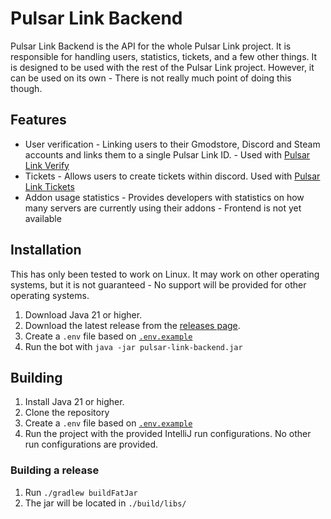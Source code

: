 # Pulsar Link Backend
Pulsar Link Backend is the API for the whole Pulsar Link project. It is responsible for handling users, statistics, tickets, and a few other things.
It is designed to be used with the rest of the Pulsar Link project. However, it can be used on its own - There is not really much point of doing this though.

## Features
- User verification - Linking users to their Gmodstore, Discord and Steam accounts and links them to a single Pulsar Link ID. - Used with [Pulsar Link Verify]()
- Tickets - Allows users to create tickets within discord. Used with [Pulsar Link Tickets](https://github.com/Pulsar-Dev/link-tickets)
- Addon usage statistics - Provides developers with statistics on how many servers are currently using their addons - Frontend is not yet available

## Installation
This has only been tested to work on Linux. It may work on other operating systems, but it is not guaranteed - No support will be provided for other operating systems.
1. Download Java 21 or higher. 
2. Download the latest release from the [releases page](https://github.com/Pulsar-Dev/link-backend/releases/latest).
3. Create a `.env` file based on [`.env.example`](https://github.com/Pulsar-Dev/link-backend/blob/master/.env.example)
4. Run the bot with `java -jar pulsar-link-backend.jar`

## Building
1. Install Java 21 or higher.
2. Clone the repository
3. Create a `.env` file based on [`.env.example`](https://github.com/Pulsar-Dev/link-tickets/blob/master/.env.example)
4. Run the project with the provided IntelliJ run configurations. No other run configurations are provided.

### Building a release
1. Run `./gradlew buildFatJar`
2. The jar will be located in `./build/libs/`